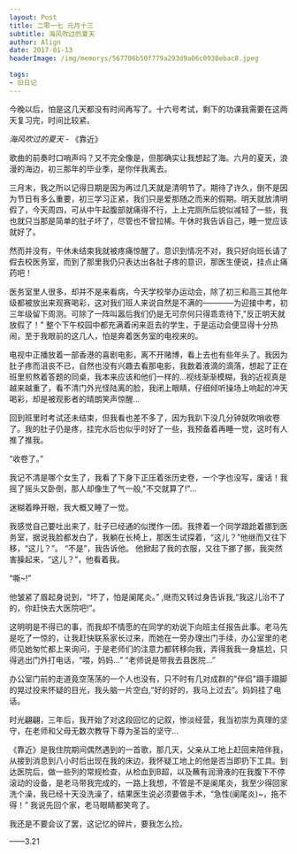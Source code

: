 ```yaml
---
layout: Post
title: 二零一七 元月十三
subtitle: 海风吹过的夏天
author: Align
date: 2017-01-13
headerImage: /img/memorys/567706b50f779a293d9a06c0930ebac8.jpeg

tags:
- 旧日记
---
```

今晚以后，怕是这几天都没有时间再写了。十六号考试，剩下的功课我需要在这两天复习完，时间比较紧。

*海风吹过的夏天* - 《靠近》

歌曲的前奏时口哨声吗？又不完全像是，但那确实让我想起了海。六月的夏天，浪漫的海边，初三那年的毕业季，是你伴我离去。

三月末，我之所以记得日期是因为再过几天就是清明节了。期待了许久，倒不是因为节日有多么重要，初三学习正紧，我们只是爱那随之而来的假期。明天就放清明假了，今天周四，可从中午起腹部就痛得不行，上上完厕所后貌似减轻了一些，我也就只当那是简单的肚子坏了，尽管也不曾拉稀。午休时我告诉自己，睡一觉应该就好了。

然而并没有，午休未结束我就被疼痛惊醒了。意识到情况不对，我只好向班长请了假去校医务室，而到了那里我仍只表达出各肚子疼的意识，那医生便说，挂点止痛药吧！

医务室里人很多，却并不是来看病，今天学校举办运动会，除了初三和高三其他年级都被放出来观赛喝彩，这对我们班人来说自然是不满的————为迎接中考，初三年级留下周测。可除了一阵叫嚣后我们仍是无可奈何只得乖乖待下,"反正明天就放假了！"
整个下午校园中都充满着闲来逛去的学生，于是运动会便显得十分热闹，至于我眼前的这几人，怕是奔着医务室的电视来的。

电视中正播放着一部香港的喜剧电影，离不开赌博，看上去也有些年头了。我因为肚子疼而沮丧不已，自然也没有兴趣去看那电影，我数着液滴的滴落，想起了正在班里煎熬着答题的同桌，我本来应该和他们一样的...视线渐渐模糊，我的近视真是越来越重了，看不清门外光怪陆离的脸，我闭上眼睛，仔细倾听操场上响起的冲天喝彩，却是被观影者的晴朗笑声惊醒...

回到班里时考试还未结束，但我看也差不多了，因为我趴下没几分钟就吹哨收卷了。我的肚子仍是疼，挂完水后也似乎时好了一些，我预备着再睡一觉，这时有人推了推我。

“收卷了。”

我记不清是哪个女生了，我看了下身下正压着张历史卷，一个字也没写，废话！我摇了摇头又卧倒，那人却像生了气一般,"不交就算了!"...

迷糊着睁开眼，我大概又睡了一觉。

我感觉自己要吐出来了，肚子已经通的似搅作一团。我搀着一个同学踉跄着挪到医务室，据说我脸都发白了，我躺在长椅上，那医生试探着，“这儿？”他继而又往下移，“这儿？”。 “不是”，我告诉他。
他掀起了我的衣服，又往下挪了挪，我突然害臊起来，“这儿？”，他看着我。

“嘶~!”

他皱紧了眉起身说到，“坏了，怕是阑尾炎。” ,继而又转过身告诉我,“我这儿治不了的，你赶快去大医院吧!”。

这明明是不得已的事，而我却不情愿的在同学的劝说下向班主任报告此事。老马先是吃了一惊的，让我赶快联系家长过来，而她在一旁办理出门手续，办公室里的老师见她匆忙都上来询问，于是老师们的注意力都转移向我，弄得我我一身尴尬，只得逃出门外打电话，“喂，妈妈...” “老师说是带我去县医院...”

办公室门前的走道竟空荡荡的一个人也没有，只不时有几对成群的"伴侣"蹑手蹑脚的晃过投来怀疑的目光，我头脑一片空白,“好的好的，我马上过去”。妈妈挂了电话。

时光翩翩，三年后，我开始了对这段回忆的记叙，惨淡经营，我当初崇为真理的坚守，在老师和父母无数次教导下尊为圣旨的坚守...

《靠近》是我住院期间偶然遇到的一首歌，那几天，父亲从工地上赶回来陪伴我，从接到消息到八小时后出现在我的床边，我怀疑工地上的他是否当即扔下工具。到达医院后，做一些列的常规检查，从检血到B超，以及蘸有润滑液的在我腹下不停滚动的设备，是老马带我完成的，一路上我想，不管是不是阑尾炎，我至少得回家洗个澡，我已经十天没洗澡了，结果医生说必须要做手术，“急性(阑尾炎)~，拖不得！” 我说先回个家，老马眼睛都笑弯了。

我还是不要会议了罢，这记忆的碎片，要我怎么捡。

——3.21
